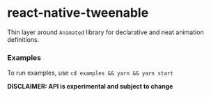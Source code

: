 # react-native-tweenable

Thin layer around `Animated` library for declarative and neat animation definitions.

### Examples

To run examples, use `cd examples && yarn && yarn start`

**DISCLAIMER: API is experimental and subject to change**
